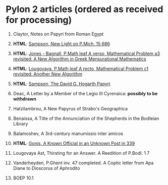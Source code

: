 # Pylon 2 articles (ordered as received for processing)

1. Claytor, Notes on Papyri from Roman Egypt

2. **HTML**: [Sampson, New Light on P.Mich. 15 686](https://digi.ub.uni-heidelberg.de/editionService/viewer/text/p3test/sampson_pmich_15_686)

3. **HTML**: [Jones - Bagnall, P.Math leaf A verso, Mathematical Problem a3 revisited: A New Algorithm in Greek Mensurational Mathematics](https://digi.ub.uni-heidelberg.de/editionService/viewer/text/p3test/bagnall_jones_leafA_math)
 
4. **HTML**: [Lougovaya, P.Math leaf A recto, Mathematical Problem c1 revisited: Another New Algorithm](https://digi.ub.uni-heidelberg.de/editionService/viewer/text/p3test/lougovaya_c1_math)
 
5. **HTML**: [Sampson, The David G. Hogarth Papyri](https://digi.ub.uni-heidelberg.de/editionService/viewer/text/p3test/sampson_hogarth) 

6. Deac, A Letter by a Member of the Legio III Cyrenaica: **possibly to be withdrawn**

7. Hatzilambrou, A New Papyrus of Strabo's Geographica

8. Benaissa, A Title of the Annunciation of the Shepherds in the Bodleian Library

9. Balamoshev, A 3rd-century manumissio inter amicos

10. **HTML**: [Gonis, A Known Official in an Unknown Post in 339](https://digi.ub.uni-heidelberg.de/editionService/viewer/text/p3test/gonis_known_official)

11. Lougovaya Ast, Thirsting for an Answer. A Reedition of P.Bodl. 1 7

12. Vanderheyden, P.Ghent inv. 47 completed. A Coptic letter from Apa Diane to Dioscorus of Aphrodito
 
13. BOEP 10.1
